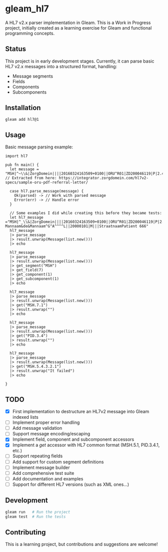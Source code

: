 # gleam_hl7

A HL7 v2.x parser implementation in Gleam. This is a Work in Progress project, initially created as a learning exercise for Gleam and functional programming concepts.

## Status

This project is in early development stages. Currently, it can parse basic HL7 v2.x messages into a structured format, handling:
- Message segments
- Fields
- Components
- Subcomponents

## Installation

```sh
gleam add hl7@1
```

## Usage

Basic message parsing example:

```gleam
import hl7

pub fn main() {
  let message = "MSH|^~\\&|ZorgDomein||||20160324163509+0100||ORU^R01|ZD200046119|P|2.4\rPID|1||^^^NLMINBIZA^NNNLD||Smith^John" // Extracted from here: https://integrator.zorgdomein.com/hl7v2-specs/sample-oru-pdf-referral-letter/
  
  case hl7.parse_message(message) {
    Ok(parsed) -> // Work with parsed message
    Error(err) -> // Handle error
  }

  // Some examples I did while creating this before they became tests:
  let hl7_message ="MSH|^_\\&|ZorgDomein||||20160324163509+0100||ORU^R01|ZD200046119|P|2.4\rPID|1||^^^NLMINBIZA^NNNLD||de Mannaam&de&Mannaam^G^A^^^^L||20000101|M|||StraatnaamPatient 666"
  hl7_message
  |> parse_message
  |> result.unwrap(Message(list.new()))
  |> echo

  hl7_message
  |> parse_message
  |> result.unwrap(Message(list.new()))
  |> get_segment("MSH")
  |> get_field(7)
  |> get_component(1)
  |> get_subcomponent(1)
  |> echo

  hl7_message
  |> parse_message
  |> result.unwrap(Message(list.new()))
  |> get("MSH.7.1")
  |> result.unwrap("")
  |> echo

  hl7_message
  |> parse_message
  |> result.unwrap(Message(list.new()))
  |> get("PID.3.4")
  |> result.unwrap("")
  |> echo

  hl7_message
  |> parse_message
  |> result.unwrap(Message(list.new()))
  |> get("MSH.5.4.3.2.1")
  |> result.unwrap("It failed")
  |> echo

}
```

## TODO
- [x] First implementation to destructure an HL7v2 message into Gleam indexed lists
- [ ] Implement proper error handling
- [ ] Add message validation
- [ ] Support message encoding/escaping
- [x] Implement field, component and subcomponent accessors
- [x] Implement a _get_ accessor with HL7 common format (MSH.5.1, PID.3.4.1, etc.)
- [ ] Support repeating fields
- [ ] Add support for custom segment definitions
- [ ] Implement message builder
- [ ] Add comprehensive test suite
- [ ] Add documentation and examples
- [ ] Support for different HL7 versions (such as XML ones...)

## Development

```sh
gleam run   # Run the project
gleam test  # Run the tests
```

## Contributing

This is a learning project, but contributions and suggestions are welcome!